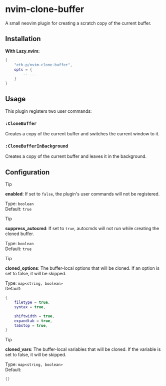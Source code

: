 # nvim-clone-buffer
A small neovim plugin for creating a scratch copy of the current buffer.

## Installation

**With Lazy.nvim:**

```lua
{
    "eth-p/nvim-clone-buffer",
    opts = {
        -- ...
    }
}
```

## Usage

This plugin registers two user commands:


### `:CloneBuffer`

Creates a copy of the current buffer and switches the current window to it.

### `:CloneBufferInBackground`

Creates a copy of the current buffer and leaves it in the background.

## Configuration

>[!tip]
> **enabled**: If set to `false`, the plugin's user commands will not be registered.
>
> Type: `boolean`  
> Default: `true`

>[!tip]
> **suppress_autocmd**: If set to `true`, autocmds will not run while creating the cloned buffer.
>
> Type: `boolean`  
> Default: `true`

>[!tip]
> **cloned_options**: The buffer-local options that will be cloned.
> If an option is set to false, it will be skipped.
>
> Type: `map<string, boolean>`  
> Default:
>
> ```lua
> {
>     filetype = true,
>     syntax = true,
>
>     shiftwidth = true,
>     expandtab = true,
>     tabstop = true,
> }
> ```

>[!tip]
> **cloned_vars**: The buffer-local variables that will be cloned.
> If the variable is set to false, it will be skipped.
>
> Type: `map<string, boolean>`  
> Default:
>
> ```lua
> {}
> ```
